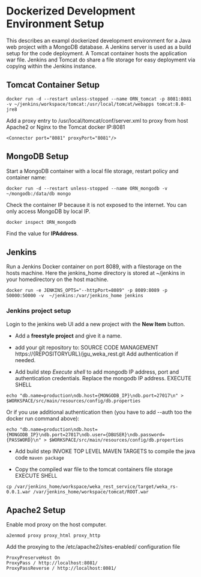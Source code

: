 # Dockerized Development Environment Setup

This describes an exampl dockerized development environment for a Java web project with a MongoDB database. A Jenkins server is used as a build setup for the code deployment. A Tomcat container hosts the application war file. Jenkins and Tomcat do share a file storage for easy deployment via copying within the Jenkins instance. 

## Tomcat Container Setup


```
docker run -d --restart unless-stopped --name ORN_tomcat -p 8081:8081 -v ~/jenkins/workspace/tomcat:/usr/local/tomcat/webapps tomcat:8.0-jre8
```

Add a proxy entry to  /usr/local/tomcat/conf/server.xml to proxy from host Apache2 or Nginx to the Tomcat docker IP:8081
```
<Connector port="8081" proxyPort="8081"/>
```

## MongoDB Setup

Start a MongoDB container with a local file storage, restart policy and container name:

```
docker run -d --restart unless-stopped --name ORN_mongodb -v ~/mongodb:/data/db mongo
```
Check the container IP because it is not exposed to the internet. You can only access MongoDB by local IP.
```
docker inspect ORN_mongodb
```
Find the value for **IPAddress**.

## Jenkins

Run a Jenkins Docker container on port 8089, with a filestorage on the hosts machine. Here the jenkins_home directory is stored at ~/jenkins in your homedirectory on the host machine.

```
docker run -e JENKINS_OPTS="--httpPort=8089" -p 8089:8089 -p 50000:50000 -v  ~/jenkins:/var/jenkins_home jenkins
```

### Jenkins project setup

Login to the jenkins web UI add a new project with the **New Item** button. 

* Add a **freestyle project** and give it a name.

* add your git repository to:
SOURCE CODE MANAGEMENT
https://{REPOSITORYURL}/jgu_weka_rest.git
Add authentication if needed.

* Add build step *Execute shell* to add mongodb IP address, port and authentication credentials.
Replace the mongodb IP address.
EXECUTE SHELL
```
echo "db.name=production\ndb.host={MONGODB_IP}\ndb.port=27017\n" > $WORKSPACE/src/main/resources/config/db.properties
```
Or if you use additional authentication then (you have to add --auth too the docker run command above):
```
echo "db.name=production\ndb.host={MONGODB_IP}\ndb.port=27017\ndb.user={DBUSER}\ndb.password={PASSWORD}\n" > $WORKSPACE/src/main/resources/config/db.properties
```

* Add build step 
INVOKE TOP LEVEL MAVEN TARGETS
to compile the java code
```maven package```

* Copy the compiled war file to the tomcat containers file storage 
EXECUTE SHELL
```
cp /var/jenkins_home/workspace/weka_rest_service/target/weka_rs-0.0.1.war /var/jenkins_home/workspace/tomcat/ROOT.war
```



## Apache2 Setup 

Enable mod proxy on the host computer.
```
a2enmod proxy proxy_html proxy_http
```

Add the proxying to the /etc/apache2/sites-enabled/ configuration file

```
ProxyPreserveHost On
ProxyPass / http://localhost:8081/
ProxyPassReverse / http://localhost:8081/
```